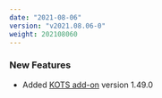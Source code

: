 ```yaml
---
date: "2021-08-06"
version: "v2021.08.06-0"
weight: 202108060
---
```


### <span class="label label-green">New Features</span>
- Added [KOTS add-on](/docs/add-ons/kotsadm) version 1.49.0
